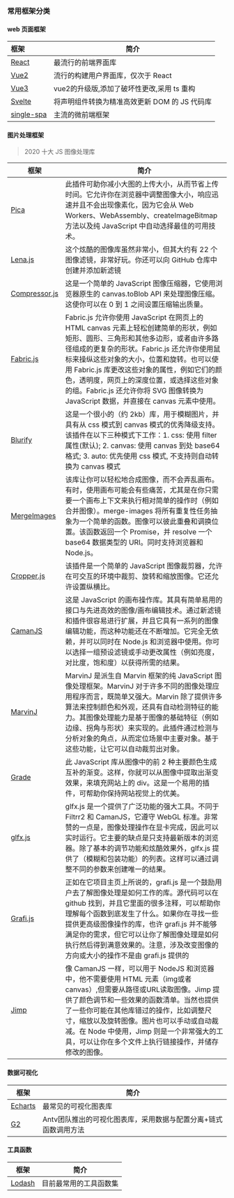 ### 常用框架分类

#### web 页面框架

| 框架 | 简介 |
| :--- | --- |
| [React](https://zh-hans.reactjs.org/) | 最流行的前端界面库 | 
| [Vue2](https://cn.vuejs.org/v2/guide/) | 流行的构建用户界面库，仅次于 React | 
| [Vue3](https://v3.cn.vuejs.org/guide/introduction.html) | vue2的升级版,添加了破坏性更改,采用 ts 重构|
| [Svelte](https://svelte.dev/) | 将声明组件转换为精准高效更新 DOM 的 JS 代码库 |
| [single-spa](https://single-spa.js.org/) | 主流的微前端框架 |

#### 图片处理框架
> 2020 十大 JS 图像处理库

|框架      | 简介|
|---|---|
|[Pica](http://nodeca.github.io/pica/demo/) | 此插件可助你减小大图的上传大小，从而节省上传时间。它允许你在浏览器中调整图像大小，响应迅速并且不会出现像素化，因为它会从 Web Workers、WebAssembly、createImageBitmap 方法以及纯 JavaScript 中自动选择最佳的可用技术。|
|[Lena.js](https://ourcodeworld.com/articles/read/515/how-to-add-image-filters-photo-effects-to-images-in-the-browser-with-javascript-using-lena-js)|这个炫酷的图像库虽然非常小，但其大约有 22 个图像滤镜，非常好玩。你还可以向 GitHub 仓库中创建并添加新滤镜|
|[Compressor.js](https://github.com/fengyuanchen/compressorjs)|这是一个简单的 JavaScript 图像压缩器，它使用浏览器原生的 canvas.toBlob API 来处理图像压缩。这使你可以在 0 到 1 之间设置压缩输出质量。|
|[Fabric.js](http://fabricjs.com/)|Fabric.js 允许你使用 JavaScript 在网页上的 HTML canvas 元素上轻松创建简单的形状，例如矩形、圆形、三角形和其他多边形，或者由许多路径组成的更复杂的形状。Fabric.js 还允许你使用鼠标来操纵这些对象的大小，位置和旋转。也可以使用 Fabric.js 库更改这些对象的属性，例如它们的颜色，透明度，网页上的深度位置，或选择这些对象的组。Fabric.js 还允许你将 SVG 图像转换为 JavaScript 数据，并直接在 canvas 元素中使用。|
|[Blurify](https://github.com/dabanlee/blurify)|这是一个很小的（约 2kb）库，用于模糊图片，并具有从 css 模式到 canvas 模式的优秀降级支持。该插件在以下三种模式下工作：1. css: 使用 filter 属性(默认); 2. canvas: 使用 canvas 到处 base64 格式; 3. auto: 优先使用 css 模式, 不支持则自动转换为 canvas 模式|
|[MergeImages](https://github.com/lukechilds/merge-images)|该库让你可以轻松地合成图像，而不会弄乱画布。有时，使用画布可能会有些痛苦，尤其是在你只需要一个画布上下文来执行相对简单的操作时（例如合并图像）。merge-images 将所有重复性任务抽象为一个简单的函数。图像可以彼此重叠和调换位置。该函数返回一个 Promise，并 resolve 一个 base64 数据类型的 URI。同时支持浏览器和 Node.js。|
|[Cropper.js](https://fengyuanchen.github.io/cropperjs/)|该插件是一个简单的 JavaScript 图像裁剪器，允许在可交互的环境中裁剪、旋转和缩放图像。它还允许设置纵横比。|
|[CamanJS](http://camanjs.com/)|这是 JavaScript 的画布操作库。其具有简单易用的接口与先进高效的图像/画布编辑技术。通过新滤镜和插件很容易进行扩展，并且它具有一系列的图像编辑功能，而这种功能还在不断增加。它完全无依赖，并可以同时在 Node.js 和浏览器中使用。你可以选择一组预设滤镜或手动更改属性（例如亮度，对比度，饱和度）以获得所需的结果。|
|[MarvinJ](https://github.com/gabrielarchanjo/marvinj)|MarvinJ 是派生自 Marvin 框架的纯 JavaScript 图像处理框架。MarvinJ 对于许多不同的图像处理应用程序而言，既简单又强大。Marvin 除了提供许多算法来控制颜色和外观，还具有自动检测特征的能力。其图像处理能力是基于图像的基础特征（例如边缘、拐角与形状）来实现的。此插件通过检测与分析对象的角点，从而定位场景中主要对象。基于这些功能，让它可以自动裁剪出对象。|
|[Grade](https://benhowdle89.github.io/grade/)|此 JavaScript 库从图像中的前 2 种主要颜色生成互补的渐变。这样，你就可以从图像中提取出渐变效果，来填充网站上的 div。这是一个易用的插件，可帮助你保持网站视觉上的优美。|
|[glfx.js](http://evanw.github.io/glfx.js/)|glfx.js 是一个提供了广泛功能的强大工具。不同于 Filtrr2 和 CamanJS，它遵守 WebGL 标准。非常赞的一点是，图像处理操作在显卡完成，因此可以实时运行。它主要的缺点是只支持最新版本的浏览器。除了基本的调节功能和炫酷效果外，glfx.js 提供了（模糊和包装功能）的列表。这样可以通过调整不同的参数来创建唯一的结果。|
|[Grafi.js](https://github.com/grafijs/grafi)|正如在它项目主页上所说的，grafi.js 是一个鼓励用户去了解图像处理是如何工作的库。源代码可以在 github 找到，并且它里面的很多注释，可以帮助你理解每个函数到底发生了什么。如果你在寻找一些提供更高级图像操作的库，也许 grafi.js 并不能够满足你的需求，但它可以让你了解图像处理是如何执行然后得到满意效果的。注意，涉及改变图像的方向或大小的操作不是由 grafi.js 提供的|
|[Jimp](https://github.com/oliver-moran/jimp)|像 CamanJS 一样，可以用于 NodeJS 和浏览器中，他不需要使用 HTML 元素（img或者canvas）,但需要从路径或URL读取图像。Jimp 提供了颜色调节和一些效果的函数清单。当然也提供了一些你可能在其他库错过的操作，比如调整尺寸，缩放以及旋转图像。图片也可以手动或自动裁减。在 Node 中使用，Jimp 则是一个非常强大的工具，可以让你在多个文件上执行链接操作，并储存修改的图像。|

#### 数据可视化

| 框架 | 简介 |
| --- | --- |
| [Echarts](https://echarts.apache.org/zh/index.html) | 最常见的可视化图表库 |
| [G2](http://antv-2018.alipay.com/zh-cn/g2/3.x/index.html) | Antv团队推出的可视化图表库，采用数据与配置分离+链式函数调用方法   |

#### 工具函数

| 框架 | 简介 |
| --- | --- |
| [Lodash](https://lodash.com/) | 目前最常用的工具函数集 |

